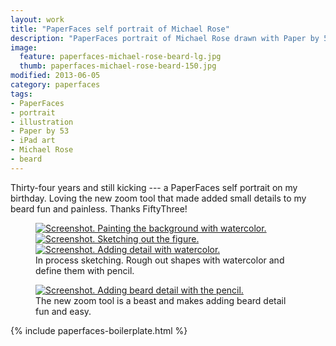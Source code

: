 ```yaml
---
layout: work
title: "PaperFaces self portrait of Michael Rose"
description: "PaperFaces portrait of Michael Rose drawn with Paper by 53 on an iPad."
image: 
  feature: paperfaces-michael-rose-beard-lg.jpg
  thumb: paperfaces-michael-rose-beard-150.jpg
modified: 2013-06-05
category: paperfaces
tags: 
- PaperFaces
- portrait
- illustration
- Paper by 53
- iPad art
- Michael Rose
- beard
---
```


Thirty-four years and still kicking --- a PaperFaces self portrait on my birthday. Loving the new zoom tool that made added small details to my beard fun and painless. Thanks FiftyThree!

<figure class="third">
	<a href="{{ site.url }}/images/michael-rose-beard-process-1-lg.jpg"><img src="{{ site.url }}/images/michael-rose-beard-process-1-600.jpg" alt="Screenshot. Painting the background with watercolor."></a>
	<a href="{{ site.url }}/images/michael-rose-beard-process-2-lg.jpg"><img src="{{ site.url }}/images/michael-rose-beard-process-2-600.jpg" alt="Screenshot. Sketching out the figure."></a>
	<a href="{{ site.url }}/images/michael-rose-beard-process-3-lg.jpg"><img src="{{ site.url }}/images/michael-rose-beard-process-3-600.jpg" alt="Screenshot. Adding detail with watercolor."></a>
	<figcaption>In process sketching. Rough out shapes with watercolor and define them with pencil.</figcaption>
</figure>

<figure>
	<a href="{{ site.url }}/images/michael-rose-beard-process-4-lg.jpg"><img src="{{ site.url }}/images/michael-rose-beard-process-4-600.jpg" alt="Screenshot. Adding beard detail with the pencil."></a>
	<figcaption>The new zoom tool is a beast and makes adding beard detail fun and easy.</figcaption>
</figure>

{% include paperfaces-boilerplate.html %}